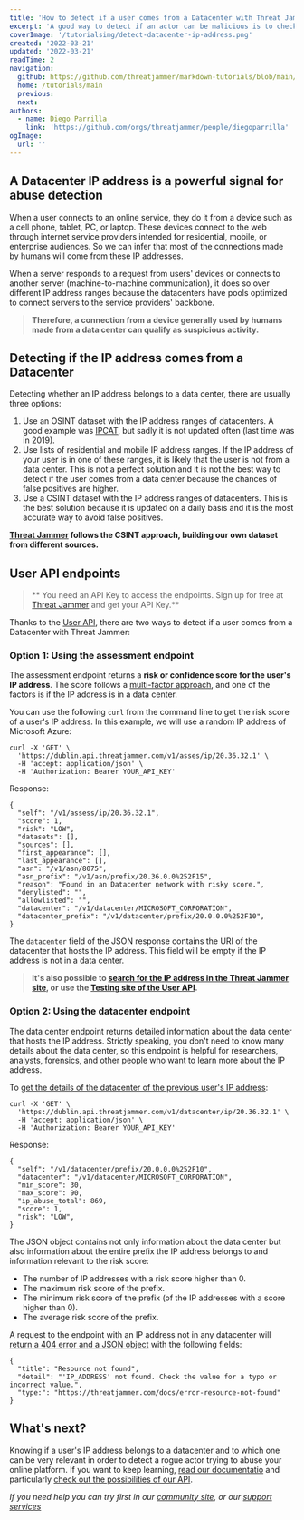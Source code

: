 ```yaml
---
title: 'How to detect if a user comes from a Datacenter with Threat Jammer'
excerpt: 'A good way to detect if an actor can be malicious is to check if the user comes from a Datacenter with Threat Jammer.'
coverImage: '/tutorialsimg/detect-datacenter-ip-address.png'
created: '2022-03-21'
updated: '2022-03-21'
readTime: 2
navigation:
  github: https://github.com/threatjammer/markdown-tutorials/blob/main/how-detect-user-comes-datacenter.md
  home: /tutorials/main
  previous: 
  next: 
authors:
  - name: Diego Parrilla
    link: 'https://github.com/orgs/threatjammer/people/diegoparrilla'
ogImage:
  url: ''
---
```


## A Datacenter IP address is a powerful signal for abuse detection

When a user connects to an online service, they do it from a device such as a cell phone, tablet, PC, or laptop. These devices connect to the web through internet service providers intended for residential, mobile, or enterprise audiences. So we can infer that most of the connections made by humans will come from these IP addresses.

When a server responds to a request from users' devices or connects to another server (machine-to-machine communication), it does so over different IP address ranges because the datacenters have pools optimized to connect servers to the service providers' backbone. 

> **Therefore, a connection from a device generally used by humans made from a data center can qualify as suspicious activity.**

## Detecting if the IP address comes from a Datacenter

Detecting whether an IP address belongs to a data center, there are usually three options:

1. Use an OSINT dataset with the IP address ranges of datacenters. A good example was [IPCAT](https://github.com/client9/ipcat/), but sadly it is not updated often (last time was in 2019).
2. Use lists of residential and mobile IP address ranges. If the IP address of your user is in one of these ranges, it is likely that the user is not from a data center. This is not a perfect solution and it is not the best way to detect if the user comes from a data center because the chances of false positives are higher.
3. Use a CSINT dataset with the IP address ranges of datacenters. This is the best solution because it is updated on a daily basis and it is the most accurate way to avoid false positives.

**[Threat Jammer](https://threatjammer.com) follows the CSINT approach, building our own dataset from different sources.**

## User API endpoints

> ** You need an API Key to access the endpoints. Sign up for free at [Threat Jammer](https://threatjammer.com) and get your API Key.**

Thanks to the [User API](https://dublin.api.threatjammer.com/docs), there are two ways to detect if a user comes from a Datacenter with Threat Jammer:

### Option 1: Using the assessment endpoint

The assessment endpoint returns a **risk or confidence score for the user's IP address**. The score follows a [multi-factor approach](https://threatjammer.com/docs/how-threat-jammer-works), and one of the factors is if the IP address is in a data center. 

You can use the following `curl` from the command line to get the risk score of a user's IP address. In this example, we will use a random IP address of Microsoft Azure:

```
curl -X 'GET' \
  'https://dublin.api.threatjammer.com/v1/asses/ip/20.36.32.1' \
  -H 'accept: application/json' \
  -H 'Authorization: Bearer YOUR_API_KEY'
```

Response:

```
{
  "self": "/v1/assess/ip/20.36.32.1",
  "score": 1,
  "risk": "LOW",
  "datasets": [],
  "sources": [],
  "first_appearance": [],
  "last_appearance": [],
  "asn": "/v1/asn/8075",
  "asn_prefix": "/v1/asn/prefix/20.36.0.0%252F15",
  "reason": "Found in an Datacenter network with risky score.",
  "denylisted": "",
  "allowlisted": "",
  "datacenter": "/v1/datacenter/MICROSOFT_CORPORATION",
  "datacenter_prefix": "/v1/datacenter/prefix/20.0.0.0%252F10",
}
```

The `datacenter` field of the JSON response contains the URI of the datacenter that hosts the IP address. This field will be empty if the IP address is not in a data center.

> **It's also possible to [search for the IP address in the Threat Jammer site](https://threatjammer.com/info/20.36.32.1), or use the [Testing site of the User API](https://dublin.api.threatjammer.com/docs#/Data%20assesment/assess_ip_v1_assess_ip__ip_address__get).**


### Option 2: Using the datacenter endpoint

The data center endpoint returns detailed information about the data center that hosts the IP address. Strictly speaking, you don't need to know many details about the data center, so this endpoint is helpful for researchers, analysts, forensics, and other people who want to learn more about the IP address.

To [get the details of the datacenter of the previous user's IP address](https://dublin.api.threatjammer.com/docs#/Datacenter%20information/query_IP_address_network_information_v1_datacenter_ip__ip_address__get):

```
curl -X 'GET' \
  'https://dublin.api.threatjammer.com/v1/datacenter/ip/20.36.32.1' \
  -H 'accept: application/json' \
  -H 'Authorization: Bearer YOUR_API_KEY'
```

Response:

```
{
  "self": "/v1/datacenter/prefix/20.0.0.0%252F10",
  "datacenter": "/v1/datacenter/MICROSOFT_CORPORATION",
  "min_score": 30,
  "max_score": 90,
  "ip_abuse_total": 869,
  "score": 1,
  "risk": "LOW",
}
```

The JSON object contains not only information about the data center but also information about the entire prefix the IP address belongs to and information relevant to the risk score:
- The number of IP addresses with a risk score higher than 0.
- The maximum risk score of the prefix.
- The minimum risk score of the prefix (of the IP addresses with a score higher than 0).
- The average risk score of the prefix.

A request to the endpoint with an IP address not in any datacenter will [return a 404 error and a JSON object](https://threatjammer.com/docs/error-resource-not-found) with the following fields:

```
{
  "title": "Resource not found",
  "detail": "'IP_ADDRESS' not found. Check the value for a typo or incorrect value.",
  "type:": "https://threatjammer.com/docs/error-resource-not-found"
}
```

## What's next?

Knowing if a user's IP address belongs to a datacenter and to which one can be very relevant in order to detect a rogue actor trying to abuse your online platform. If you want to keep learning, [read our documentatio](https://threatjammer.com/docs/index) and particularly [check out the possibilities of our API](https://dublin.api.threatjammer.com/docs).


*If you need help you can try first in our [community site](/community), or our [support services](/support)*

